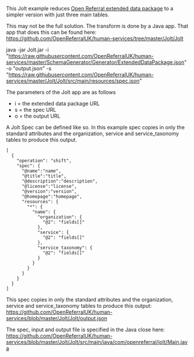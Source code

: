 This Jolt example reduces [Open Referral extended data package](https://raw.githubusercontent.com/OpenReferralUK/human-services/master/SchemaGenerator/Generator/ExtendedDataPackage.json) to a simpler version with just three main tables.

This may not be the full solution. The transform is done by a  Java app. That app that does this can be found here: https://github.com/OpenReferralUK/human-services/tree/master/Jolt/Jolt

java -jar Jolt.jar -i "https://raw.githubusercontent.com/OpenReferralUK/human-services/master/SchemaGenerator/Generator/ExtendedDataPackage.json" -o "output.json" -s "https://raw.githubusercontent.com/OpenReferralUK/human-services/master/Jolt/Jolt/src/main/resources/spec.json"

The parameters of the Jolt app are as follows

 - i = the extended data package URL
 - s = the spec URL
 - o = the output URL

A Jolt Spec can be defined like so. In this example spec copies in only the standard attributes and the organization, service and service_taxonomy tables to produce this output.

```` 
[
  {
    "operation": "shift",
    "spec": {
      "@name":"name",
      "@title":"title",
      "@description":"description",
      "@license":"license",
      "@version":"version",
      "@homepage":"homepage",
      "resources": {
        "*": {
          "name": {
            "organization": {
              "@2": "fields[]"
            },
            "service": {
              "@2": "fields[]"
            },
            "service_taxonomy": {
              "@2": "fields[]"
            }
          }
        }
      }
    }
  }
]
````

This spec copies in only the standard attributes and the organization, service and service_taxonomy tables to produce this output: https://github.com/OpenReferralUK/human-services/blob/master/Jolt/Jolt/output.json

The spec, input and output file is specified in the Java close here: https://github.com/OpenReferralUK/human-services/blob/master/Jolt/Jolt/src/main/java/com/openreferral/jolt/Main.java
